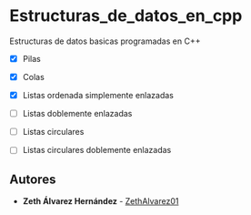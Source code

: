 # Estructuras_de_datos_en_cpp

Estructuras de datos basicas programadas en C++

- [x] Pilas
- [x] Colas
- [x] Listas ordenada simplemente enlazadas
- [ ] Listas doblemente enlazadas
- [ ] Listas circulares
- [ ] Listas circulares doblemente enlazadas



## Autores


* **Zeth Álvarez Hernández** - [ZethAlvarez01](https://github.com/zethalvarez01)
